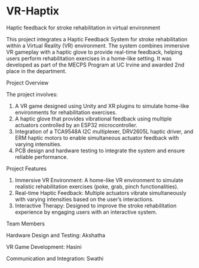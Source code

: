 # VR-Haptix
Haptic feedback for stroke rehabilitation in virtual environment

This project integrates a Haptic Feedback System for stroke rehabilitation within a Virtual Reality (VR) environment. The system combines immersive VR gameplay with a haptic glove to provide real-time feedback, helping users perform rehabilitation exercises in a home-like setting. It was developed as part of the MECPS Program at UC Irvine and awarded 2nd place in the department.

Project Overview

The project involves:

1. A VR game designed using Unity and XR plugins to simulate home-like environments for rehabilitation exercises.
2. A haptic glove that provides vibrational feedback using multiple actuators controlled by an ESP32 microcontroller.
3. Integration of a TCA9548A I2C multiplexer, DRV2605L haptic driver, and ERM haptic motors to enable simultaneous actuator feedback with varying intensities.
4. PCB design and hardware testing to integrate the system and ensure reliable performance.

Project Features

1. Immersive VR Environment: A home-like VR environment to simulate realistic rehabilitation exercises (poke, grab, pinch functionalities).
2. Real-time Haptic Feedback: Multiple actuators vibrate simultaneously with varying intensities based on the user’s interactions.
3. Interactive Therapy: Designed to improve the stroke rehabilitation experience by engaging users with an interactive system.

Team Members

Hardware Design and Testing: Akshatha

VR Game Development: Hasini

Communication and Integration: Swathi
